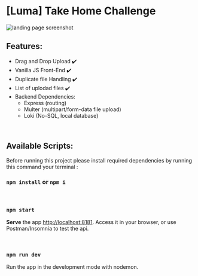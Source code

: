 # [Luma] Take Home Challenge

![landing page screenshot](https://raw.githubusercontent.com/lewihansel/luma_challenge/main/public/images/ScrnShotLanding.png)

## Features:

- Drag and Drop Upload ✔️
- Vanilla JS Front-End ✔️
- Duplicate file Handling ✔️
- List of uplodad files ✔️
- Backend Dependencies:
  - Express (routing)
  - Multer (multipart/form-data file upload)
  - Loki (No-SQL, local database)

<br />

## Available Scripts:

Before running this project please install required dependencies by running this command your terminal :

### `npm install` or `npm i`

<br>

### `npm start`

**Serve** the app [http://localhost:8181](http://localhost:8181). Access it in your browser, or use Postman/Insomnia to test the api.

<br />

### `npm run dev`

Run the app in the development mode with nodemon.

